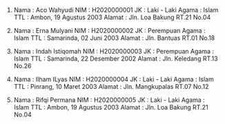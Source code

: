 1. Nama   : Aco Wahyudi
   NIM    : H2020000001
   JK     : Laki - Laki
   Agama  : Islam
   TTL    : Ambon, 19 Agustus 2003
   Alamat : Jln. Loa Bakung RT.21 No.04
     
2. Nama   : Erna Mulyani
   NIM    : H2020000002
   JK     : Perempuan
   Agama  : Islam
   TTL    : Samarinda, 02 Juni 2003
   Alamat : Jln. Bantuas RT.01 No.18
     
3. Nama   : Indah Istiqomah
   NIM    : H2020000003
   JK     : Perempuan
   Agama  : Islam
   TTL    : Samarinda, 22 Desember 2002
   Alamat : Jln. Keledang RT.13 No.26
     
 4. Nama   : Ilham ILyas
    NIM    : H2020000004
    JK     : Laki - Laki
    Agama  : Islam
    TTL    : Pinrang, 10 Maret 2003
    Alamat : Jln. Mangkupalas RT.07 No.12
     
 5. Nama   : Rifqi Permana
    NIM    : H2020000005
    JK     : Laki - Laki
    Agama  : Islam
    TTL    : Ambon, 19 Agustus 2003
    Alamat : Jln. Loa Bakung RT.21 No.04
